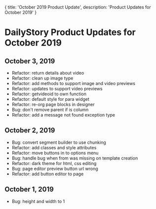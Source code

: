 {
	title: 'October 2019 Product Update',
	description: 'Product Updates for October 2019'
}
# DailyStory Product Updates for October 2019
## October 3, 2019
* Refactor: return details about video
* Refactor: clean up image type
* Refactor: add methods to support image and video previews
* Refactor: updates to support video previews
* Refactor: getvideoid to own function
* Refactor: default style for para widget
* Refactor: re-org page blocks in designer
* Bug: don't remove parent if is column
* Refactor: add a message not found exception type

## October 2, 2019
* Bug: convert segment builder to use chunking
* Refactor: add classes and style attributes
* Refactor: move buttons in to options menu
* Bug: handle bug when from was missing on template creation
* Refactor: dark theme for html, css editing
* Bug: page editor preview button url wrong
* Refactor: add button editor to page

## October 1, 2019
* Bug: height and width to 1
